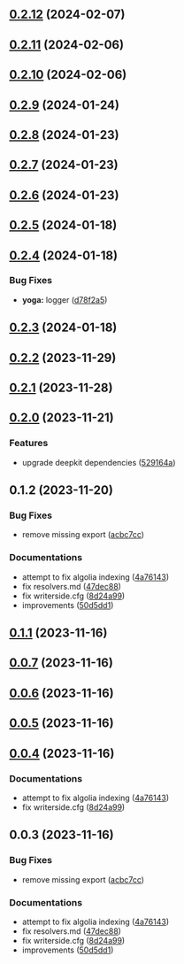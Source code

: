 

## [0.2.12](https://github.com/marcus-sa/deepkit-graphql/compare/yoga-v0.2.11...yoga-v0.2.12) (2024-02-07)

## [0.2.11](https://github.com/marcus-sa/deepkit-graphql/compare/yoga-v0.2.10...yoga-v0.2.11) (2024-02-06)

## [0.2.10](https://github.com/marcus-sa/deepkit-graphql/compare/yoga-v0.2.9...yoga-v0.2.10) (2024-02-06)

## [0.2.9](https://github.com/marcus-sa/deepkit-graphql/compare/yoga-v0.2.8...yoga-v0.2.9) (2024-01-24)

## [0.2.8](https://github.com/marcus-sa/deepkit-graphql/compare/yoga-v0.2.7...yoga-v0.2.8) (2024-01-23)

## [0.2.7](https://github.com/marcus-sa/deepkit-graphql/compare/yoga-v0.2.6...yoga-v0.2.7) (2024-01-23)

## [0.2.6](https://github.com/marcus-sa/deepkit-graphql/compare/yoga-v0.2.5...yoga-v0.2.6) (2024-01-23)

## [0.2.5](https://github.com/marcus-sa/deepkit-graphql/compare/yoga-v0.2.4...yoga-v0.2.5) (2024-01-18)

## [0.2.4](https://github.com/marcus-sa/deepkit-graphql/compare/yoga-v0.2.3...yoga-v0.2.4) (2024-01-18)


### Bug Fixes

* **yoga:** logger ([d78f2a5](https://github.com/marcus-sa/deepkit-graphql/commit/d78f2a5e8892b9036f7785ae6151121374d57fd3))

## [0.2.3](https://github.com/marcus-sa/deepkit-graphql/compare/yoga-v0.2.2...yoga-v0.2.3) (2024-01-18)

## [0.2.2](https://github.com/marcus-sa/deepkit-graphql/compare/yoga-v0.2.1...yoga-v0.2.2) (2023-11-29)

## [0.2.1](https://github.com/marcus-sa/deepkit-graphql/compare/yoga-v0.2.0...yoga-v0.2.1) (2023-11-28)

## [0.2.0](https://github.com/marcus-sa/deepkit-graphql/compare/yoga-v0.1.2...yoga-v0.2.0) (2023-11-21)


### Features

* upgrade deepkit dependencies ([529164a](https://github.com/marcus-sa/deepkit-graphql/commit/529164a3f2dd0088ef4b7b7319ac484e97562312))

## 0.1.2 (2023-11-20)


### Bug Fixes

* remove missing export ([acbc7cc](https://github.com/marcus-sa/deepkit-graphql/commit/acbc7cca373ffd1ad2ce27ba40847c0fc964b603))


### Documentations

* attempt to fix algolia indexing ([4a76143](https://github.com/marcus-sa/deepkit-graphql/commit/4a76143689fa6cabb49148d83bfb425b626315fe))
* fix resolvers.md ([47dec88](https://github.com/marcus-sa/deepkit-graphql/commit/47dec88b71546684c4532f83a2287c53fbd2d0a2))
* fix writerside.cfg ([8d24a99](https://github.com/marcus-sa/deepkit-graphql/commit/8d24a992e4290c4f73b548e8c0012cbaba7cb3ad))
* improvements ([50d5dd1](https://github.com/marcus-sa/deepkit-graphql/commit/50d5dd1a1ac11cb57d629584cb570176b2d65652))

## [0.1.1](https://github.com/marcus-sa/deepkit-graphql/compare/yoga-v0.0.7...yoga-v0.1.1) (2023-11-16)

## [0.0.7](https://github.com/marcus-sa/deepkit-graphql/compare/yoga-v0.0.6...yoga-v0.0.7) (2023-11-16)

## [0.0.6](https://github.com/marcus-sa/deepkit-graphql/compare/yoga-v0.0.5...yoga-v0.0.6) (2023-11-16)

## [0.0.5](https://github.com/marcus-sa/deepkit-graphql/compare/yoga-v0.0.3...yoga-v0.0.5) (2023-11-16)

## [0.0.4](https://github.com/marcus-sa/deepkit-graphql/compare/yoga-v0.0.8...yoga-v0.0.4) (2023-11-16)


### Documentations

* attempt to fix algolia indexing ([4a76143](https://github.com/marcus-sa/deepkit-graphql/commit/4a76143689fa6cabb49148d83bfb425b626315fe))
* fix writerside.cfg ([8d24a99](https://github.com/marcus-sa/deepkit-graphql/commit/8d24a992e4290c4f73b548e8c0012cbaba7cb3ad))

## 0.0.3 (2023-11-16)


### Bug Fixes

* remove missing export ([acbc7cc](https://github.com/marcus-sa/deepkit-graphql/commit/acbc7cca373ffd1ad2ce27ba40847c0fc964b603))


### Documentations

* attempt to fix algolia indexing ([4a76143](https://github.com/marcus-sa/deepkit-graphql/commit/4a76143689fa6cabb49148d83bfb425b626315fe))
* fix resolvers.md ([47dec88](https://github.com/marcus-sa/deepkit-graphql/commit/47dec88b71546684c4532f83a2287c53fbd2d0a2))
* fix writerside.cfg ([8d24a99](https://github.com/marcus-sa/deepkit-graphql/commit/8d24a992e4290c4f73b548e8c0012cbaba7cb3ad))
* improvements ([50d5dd1](https://github.com/marcus-sa/deepkit-graphql/commit/50d5dd1a1ac11cb57d629584cb570176b2d65652))